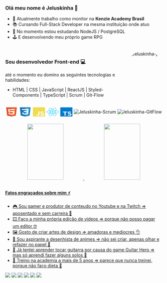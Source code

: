 ### Olá meu nome é Jeluskinha 👋

- 🔭 Atualmente trabalho como monitor na **Kenzie Academy Brasil**
- 📚 Cursando Full-Stack Developer na mesma instituição onde atuo
- 🌱 No momento estou estudando NodeJS / PostgreSQL
- 🕹 E desenvolvendo meu próprio game RPG

<div style="display: inline_block"><br>
   <img align="right" alt="Jeluskinha-pic" height="150" style="border-radius:50px;" src="https://images-wixmp-ed30a86b8c4ca887773594c2.wixmp.com/f/25247b92-6844-4fef-8ed8-5055cc35bf58/dczvonw-3ab6bb14-7b10-4332-8ea6-66042aa41e88.png?token=eyJ0eXAiOiJKV1QiLCJhbGciOiJIUzI1NiJ9.eyJzdWIiOiJ1cm46YXBwOjdlMGQxODg5ODIyNjQzNzNhNWYwZDQxNWVhMGQyNmUwIiwiaXNzIjoidXJuOmFwcDo3ZTBkMTg4OTgyMjY0MzczYTVmMGQ0MTVlYTBkMjZlMCIsIm9iaiI6W1t7InBhdGgiOiJcL2ZcLzI1MjQ3YjkyLTY4NDQtNGZlZi04ZWQ4LTUwNTVjYzM1YmY1OFwvZGN6dm9udy0zYWI2YmIxNC03YjEwLTQzMzItOGVhNi02NjA0MmFhNDFlODgucG5nIn1dXSwiYXVkIjpbInVybjpzZXJ2aWNlOmZpbGUuZG93bmxvYWQiXX0.0jc7S8uza7GZmuwVEQy6l8kr9cFLjfg554GY6o193SA">
</div>

### Sou desenvolvedor Front-end 💻
até o momento eu domino as seguintes tecnologias e habilidades:
- HTML | CSS | JavaScript | ReactJS | Styled-Components | TypeScript | Scrum | Git-Flow  

<div style="display: inline_block"><br>
  <img align="center" alt="Jeluskinha-HTML" height="30" width="40" src="https://raw.githubusercontent.com/devicons/devicon/master/icons/html5/html5-original.svg">
  <img align="center" alt="Jeluskinha-CSS" height="30" width="40" src="https://raw.githubusercontent.com/devicons/devicon/master/icons/css3/css3-original.svg">
  <img align="center" alt="Jeluskinha-Js" height="30" width="40" src="https://raw.githubusercontent.com/devicons/devicon/master/icons/javascript/javascript-plain.svg">
  <img align="center" alt="Jeluskinha-React" height="30" width="40" src="https://raw.githubusercontent.com/devicons/devicon/master/icons/react/react-original.svg">
  <img align="center" alt="Jeluskinha-Ts" height="30" width="40" src="https://raw.githubusercontent.com/devicons/devicon/master/icons/typescript/typescript-plain.svg">
  <img align="center" alt="Jeluskinha-Scrum" height="30" width="35" src="https://cdn-icons-png.flaticon.com/512/5065/5065388.png">
  <img align="center" alt="Jeluskinha-GitFlow" height="30" width="40" src="https://miro.medium.com/max/275/1*-Wt5cIM3FpDRAv0C9kKhCA.png">
</div>

###

<div align="center">
    <a href="https://github.com/jeluskinha">
    <img height="180em" width="48%" src="https://github-readme-stats.vercel.app/api?username=jeluskinha&show_icons=true&theme=dracula&include_all_commits=true&count_private=true"/>
    <img height="180em" width="48%" src="https://github-readme-stats.vercel.app/api/top-langs/?username=jeluskinha&layout=compact&langs_count=7&theme=dracula"/>
</div>

<!--
##
### Meus Projetos pessoais

<div align="center">
    <a href="https://react-entrega-s1-nu-kenzie-jeluskinha.vercel.app/">
    <img height="180em" width="49%" src="https://github-readme-stats.vercel.app/api?username=jeluskinha&show_icons=true&theme=dracula&include_all_commits=true&count_private=true"/>
    <a href="https://react-entrega-s1-hamburgueria-da-kenzie-jeluskinha.vercel.app/">
    <img height="180em" width="49%" src="https://lh3.googleusercontent.com/2jXapozcsikhsWo30N1c2yn3EEfEj6p3Gj6TV3i0qURjMw4bX_eRbab7Rdo4Rd6kGvocafh1i_Jl2EodtOo2MlMwO9cqeoMwU0YwDNC_DWQReluAZsUQnowQEVfoBgfl2OM0HulLWeJT1grCPjWf9MLP5YwNZ8s9dL3G8PatA2yyAtJB91blkN_a13bDzPHz6M_3irhhV_zn-sHierdpH4tYNFbHVIuUokyRmL76pJzrLGBS1TSS7tJF52yx0bcpeDdsbaJyL0RZu9V5UppirmBQPQYlRbPc5rRbOqhcmZI7bDQIG5kKhX8bMMFr83oc2zxVOfDp8hrNXiF-01Wyu0dCjwYv_W5kWb-6G4pMgxuXQWX2YOEAT8G1VnNXKVbn6LrgKFqL-JjdTni2Kq4LLv6Q7NiCHv72WqoHepb9MbLVoVKtJDrbxAUawYuyzuw_9uGBw8ryaYwAQ8MGg5WuNvjSyTkLtdxQ9IdTCka1kJH_ED_kDgzcsz7axplWMVRYibe4813ByZuT68uG51BzcVjdsJKEG6mwXqoAWRgqnw2zGElN2Xrpp9QPyV8Rns6UV1HOVN3VqKG5BvM449tGzOsbFA2iFAxS7TKanj1fFE4Sg6a3olpksXqnBz4bfU16KXKELjgOVerSfHa5lK33FiM5IGYJa0GbXLt5KwEooRquHlMBpXSPSWYJNwguizDi0VhIXTaPw6_5IaLU_1MknKSbJ4u3_5LjEknFm_tpg1_K0nLa5LH15cGtHzADxfn2eT0E2gjm0DHHDofK-6h_2x4duzyb47axjDR0Ezh4hrWERgeNxRod-9hXrU8icARUDjsX4F-61dY3nIL0FCB_JOuSsKJIgTg-AqkGpV8FrzbHxY20T9VUzaTLPi7WOa0VC1g6a-HH9AQxKheApEm7jc91Er_Y_KjyVv2QkiMK=w640-h360-no?authuser=0"><br><br>
    <img height="180em" width="49%" src="https://github-readme-stats.vercel.app/api?username=jeluskinha&show_icons=true&theme=dracula&include_all_commits=true&count_private=true"/>
    <a href="https://react-entrega-s1-hamburgueria-da-kenzie-jeluskinha.vercel.app/">
    <img height="180em" width="49%" src="https://github-readme-stats.vercel.app/api/top-langs/?username=jeluskinha&layout=compact&langs_count=7&theme=dracula"/>
</div>
-->

##
#### Fatos engraçados sobre mim ⚡ 
- 🎮 Sou gamer e produtor de conteudo no Youtube e na Twitch => aposentado e sem carreira 🤔
- 🎞 Faço a minha própria edição de videos => porque não posso pagar um editor 🤓
- 🖼 Gosto de criar artes de design => amadoras e mediocres 👌
- 🎨 Sou aspirante a desenhista de animes => não sei criar, apenas olhar e refazer no papel 🥺
- 🎸 Já tentei aprender tocar guitarra por causa do game Guitar Hero => mas só aprendi fazer alguns solos 🤣
- 💪 Treino na academia a mais de 5 anos => parece que nunca treinei, porque não faço dieta 🤡

<div> 
  <a href="https://www.youtube.com/channel/UCfg3pA707-lYIl11VHNzmMQ" target="_blank"><img src="https://img.shields.io/badge/YouTube-FF0000?style=for-the-badge&logo=youtube&logoColor=white" target="_blank"></a>
   <a href="https://www.twitch.tv/jeluskinha" target="_blank"><img src="https://img.shields.io/badge/Twitch-9146FF?style=for-the-badge&logo=twitch&logoColor=white" target="_blank"></a>
  <a href="https://www.instagram.com/jeluskinha/" target="_blank"><img src="https://img.shields.io/badge/-Instagram-%23E4405F?style=for-the-badge&logo=instagram&logoColor=white" target="_blank"></a>
 <a href="https://discord.gg/rbjPy2Ke" target="_blank"><img src="https://img.shields.io/badge/Discord-7289DA?style=for-the-badge&logo=discord&logoColor=white" target="_blank"></a> 
  <a href = "mailto:jeanlucasgomesdeoliveira@gmail.com"><img src="https://img.shields.io/badge/-Gmail-%23333?style=for-the-badge&logo=gmail&logoColor=white" target="_blank"></a>
  <a href="https://www.linkedin.com/in/jeluskinha/" target="_blank"><img src="https://img.shields.io/badge/-LinkedIn-%230077B5?style=for-the-badge&logo=linkedin&logoColor=white" target="_blank"></a> 
 
  
<!--![Snake animation](https://github.com/rafaballerini/Jeluskinha/blob/output/github-contribution-grid-snake.svg)-->
 
</div>



<!--
**Jeluskinha/Jeluskinha** is a ✨ _special_ ✨ repository because its `README.md` (this file) appears on your GitHub profile.

Here are some ideas to get you started:

- 🔭 I’m currently working on ...
- 🌱 I’m currently learning ...
- 👯 I’m looking to collaborate on ...
- 🤔 I’m looking for help with ...
- 💬 Ask me about ...
- 📫 How to reach me: ....
- 😄 Pronouns: ...
- ⚡ Fun fact: ...
-->
